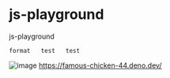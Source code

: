 # js-playground

js-playground





    format   test   test

![image](https://user-images.githubusercontent.com/40050810/152463326-2936652d-5b69-40cb-a249-cb0616af49f3.png)
https://famous-chicken-44.deno.dev/

